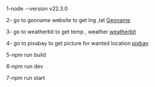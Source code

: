 1-node --version v22.3.0

2- go to geoname website to get lng ,lat
[Geoname](http://localhost:3000/get-city-location)

3- go to weatherbit to get temp , weather
[weatherbit](http://localhost:3000/get-weather-temperature)

4- go to pixabay to get picture for wanted location
[pixbay](http://localhost:3000/get-city-picture)

<!-- build project using webpack tool -->

5-npm run build

<!-- run client -->

6-npm run dev

<!-- run server -->

7-npm run start
